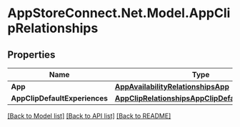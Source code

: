 # AppStoreConnect.Net.Model.AppClipRelationships

## Properties

Name | Type | Description | Notes
------------ | ------------- | ------------- | -------------
**App** | [**AppAvailabilityRelationshipsApp**](AppAvailabilityRelationshipsApp.md) |  | [optional] 
**AppClipDefaultExperiences** | [**AppClipRelationshipsAppClipDefaultExperiences**](AppClipRelationshipsAppClipDefaultExperiences.md) |  | [optional] 

[[Back to Model list]](../README.md#documentation-for-models) [[Back to API list]](../README.md#documentation-for-api-endpoints) [[Back to README]](../README.md)

